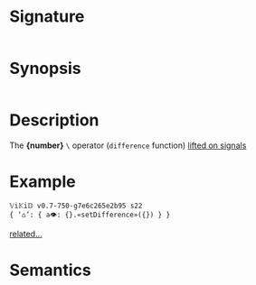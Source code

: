 # Signature
```vikid-signature
```

# Synopsis
```vikid-synopsis
```

# Description
The __{number}__ `\` operator (`difference` function) [lifted on signals](/refman/concepts/pure_functions)

# Example
```vikid-script
𝕍i𝕂i𝔻 v0.7-750-g7e6c265e2b95 s22
{ ‘⌂’: { a👁: {}.«setDifference»({}) } }
```


[related...](https://en.wikipedia.org/wiki/Complement_(set_theory)#Relative_complement)

# Semantics